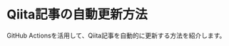 <!-- id: abc1234567890 -->
<!-- title: Qiita記事の自動更新方法 -->

# Qiita記事の自動更新方法

GitHub Actionsを活用して、Qiita記事を自動的に更新する方法を紹介します。
